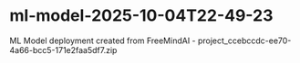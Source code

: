 # ml-model-2025-10-04T22-49-23
ML Model deployment created from FreeMindAI - project_ccebccdc-ee70-4a66-bcc5-171e2faa5df7.zip

